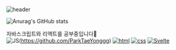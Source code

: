 ![header](https://capsule-render.vercel.app/api?type=wave&color=auto&height=100&section=header&text=Hi&nbsp;there&nbsp;👋&fontSize=50)

![Anurag's GitHub stats](https://github-readme-stats.vercel.app/api?username=ParkTaeYonggg&show_icons=true&theme=radical)

자바스크립트와 리액트를 공부중입니다🌱<br>
![JS](https://img.shields.io/badge/JavaScript-F7DF1E?style=flat-square&logo=JavaScript&logoColor=black)(https://github.com/ParkTaeYonggg) [![html](https://img.shields.io/badge/Html-E34F26?style=flat-square&logo=Html5&logoColor=white)](https://github.com/ParkTaeYonggg) [![css](https://img.shields.io/badge/CSS-1572B6?style=flat-square&logo=CSS3&logoColor=white)](https://github.com/ParkTaeYonggg) [![Svelte](https://img.shields.io/badge/Svelte-FF3E00?style=flat-square&logo=Svelte&logoColor=white)](https://github.com/ParkTaeYonggg)
<!--
**ParkTaeYonggg/ParkTaeYonggg** is a ✨ _special_ ✨ repository because its `README.md` (this file) appears on your GitHub profile.

Here are some ideas to get you started:

- 🔭 I’m currently working on ...
- 🌱 I’m currently learning ...
- 👯 I’m looking to collaborate on ...
- 🤔 I’m looking for help with ...
- 💬 Ask me about ...
- 📫 How to reach me: ...
- 😄 Pronouns: ...
- ⚡ Fun fact: ...
-->
